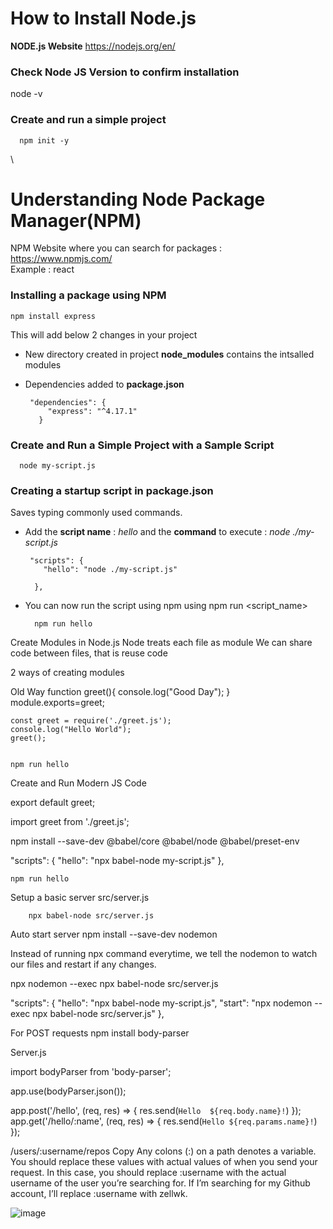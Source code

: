 # How to Install Node.js

**NODE.js Website** https://nodejs.org/en/

### Check Node JS Version to confirm installation
  node -v

### Create and run a simple project 

      npm init -y
  
\

# Understanding Node Package Manager(NPM)

NPM Website where you can search for packages :  https://www.npmjs.com/
\
Example : react 
 
### Installing a package using NPM

    npm install express
 
 This will add below 2 changes in your project 
 
 + New directory created in project **node_modules** contains the intsalled modules
 + Dependencies added to **package.json**
      
        "dependencies": {
            "express": "^4.17.1"
          }
	
### Create and Run a Simple Project with a Sample Script

      node my-script.js  

### Creating a startup script in package.json
     
Saves typing commonly used commands.
    
+ Add the **script name** : *hello* and the **command** to execute : *node ./my-script.js*
       
       "scripts": {
          "hello": "node ./my-script.js"

        },

+ You can now run the script using npm using npm run <script_name>
        
        npm run hello



Create Modules in Node.js
Node treats each file as module
We can share code between files, that is reuse code

2 ways of creating modules

Old Way
	function greet(){
	    console.log("Good Day");
	}
	module.exports=greet;
	
	const greet = require('./greet.js');
	console.log("Hello World");
	greet();
	
	
	npm run hello
	

Create and Run Modern JS Code
 
export default greet;

import greet from './greet.js';




npm install --save-dev @babel/core @babel/node @babel/preset-env



"scripts": {
    "hello": "npx babel-node my-script.js"
  },


    npm run hello


Setup a basic server
	 src/server.js

        npx babel-node src/server.js

Auto start server
npm install --save-dev nodemon

Instead of running npx command everytime, we tell the nodemon to watch our files and restart if any changes.

npx nodemon --exec npx babel-node src/server.js


"scripts": {
    "hello": "npx babel-node my-script.js",
    "start": "npx nodemon --exec npx babel-node src/server.js"
  },


For POST requests
   npm install body-parser

Server.js
  
import bodyParser from 'body-parser';

app.use(bodyParser.json());




app.post('/hello', (req, res) => { 
    res.send(`Hello  ${req.body.name}!`)
});
app.get('/hello/:name', (req, res) => { 
    res.send(`Hello ${req.params.name}!`)
});


/users/:username/repos
Copy
Any colons (:) on a path denotes a variable. You should replace these values with actual values of when you send your request. In this case, you should replace :username with the actual username of the user you’re searching for. If I’m searching for my Github account, I’ll replace :username with zellwk.

![image](https://user-images.githubusercontent.com/34193287/111023520-8703bb80-83ff-11eb-871a-4d9f79250523.png)
